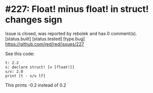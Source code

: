 
#227: Float! minus float! in struct! changes sign
================================================================================
Issue is closed, was reported by rebolek and has 0 comment(s).
[status.built] [status.tested] [type.bug]
<https://github.com/red/red/issues/227>

See this code:

```
t: 2.2
s: declare struct! [v [float!]]
s/v: 2.0
print [t - s/v lf]
```

This prints -0.2 instead of 0.2



